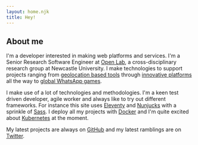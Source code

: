 ```yaml
---
layout: home.njk
title: Hey!
---
```


## About me

I'm a developer interested in making web platforms and services.
I'm a Senior Research Software Engineer at [Open Lab](https://openlab.ncl.ac.uk),
a cross-disciplinary research group at Newcastle University.
I make technologies to support projects ranging from [geolocation based tools](https://make.place/spotter/)
through [innovative platforms](https://catalyst.not-equal.tech/)
all the way to [global WhatsApp games](https://whatfutures.org/).

I make use of a lot of technologies and methodologies.
I'm a keen test driven developer, agile worker and always like to try out different frameworks.
For instance this site uses [Eleventy](https://www.11ty.io/)
and [Nunjucks](https://mozilla.github.io/nunjucks/)
with a sprinkle of [Sass](https://sass-lang.com/).
I deploy all my projects with [Docker](https://docker.com)
and I'm quite excited about [Kubernetes](https://kubernetes.io/) at the moment.

My latest projects are always on [GitHub](https://github.com/robb-j)
and my latest ramblings are on [Twitter](https://twitter.com/Robbb_J).
